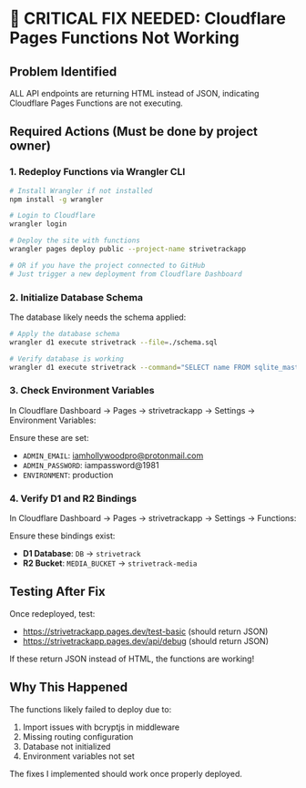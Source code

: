 # 🚨 CRITICAL FIX NEEDED: Cloudflare Pages Functions Not Working

## Problem Identified
ALL API endpoints are returning HTML instead of JSON, indicating Cloudflare Pages Functions are not executing.

## Required Actions (Must be done by project owner)

### 1. Redeploy Functions via Wrangler CLI

```bash
# Install Wrangler if not installed
npm install -g wrangler

# Login to Cloudflare
wrangler login

# Deploy the site with functions
wrangler pages deploy public --project-name strivetrackapp

# OR if you have the project connected to GitHub
# Just trigger a new deployment from Cloudflare Dashboard
```

### 2. Initialize Database Schema

The database likely needs the schema applied:

```bash
# Apply the database schema
wrangler d1 execute strivetrack --file=./schema.sql

# Verify database is working
wrangler d1 execute strivetrack --command="SELECT name FROM sqlite_master WHERE type='table';"
```

### 3. Check Environment Variables

In Cloudflare Dashboard → Pages → strivetrackapp → Settings → Environment Variables:

Ensure these are set:
- `ADMIN_EMAIL`: iamhollywoodpro@protonmail.com
- `ADMIN_PASSWORD`: iampassword@1981
- `ENVIRONMENT`: production

### 4. Verify D1 and R2 Bindings

In Cloudflare Dashboard → Pages → strivetrackapp → Settings → Functions:

Ensure these bindings exist:
- **D1 Database**: `DB` → `strivetrack`
- **R2 Bucket**: `MEDIA_BUCKET` → `strivetrack-media`

## Testing After Fix

Once redeployed, test:
- https://strivetrackapp.pages.dev/test-basic (should return JSON)
- https://strivetrackapp.pages.dev/api/debug (should return JSON)

If these return JSON instead of HTML, the functions are working!

## Why This Happened

The functions likely failed to deploy due to:
1. Import issues with bcryptjs in middleware
2. Missing routing configuration
3. Database not initialized
4. Environment variables not set

The fixes I implemented should work once properly deployed.